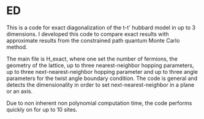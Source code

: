 # ED
This is a code for exact diagonalization of the t-t' hubbard model in up to 3 dimensions. I developed this code to compare exact results with approximate results from the constrained path quantum Monte Carlo method.

The main file is H_exact, where one set the number of fermions, the geometry of the lattice, up to three nearest-neighbor hopping parameters, up to three next-nearest-neighbor hopping parameter and up to three angle parameters for the twist angle boundary condition. The code is general and detects the dimensionality in order to set next-nearest-neighbor in a plane or an axis.

Due to non inherent non polynomial computation time, the code performs quickly on for up to 10 sites.
